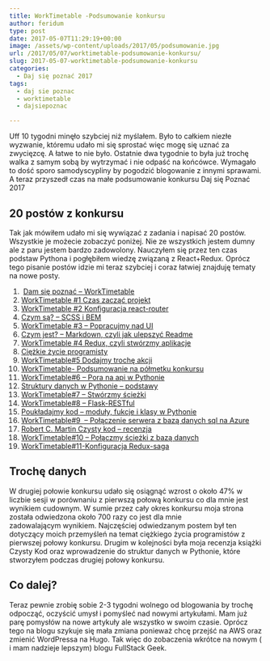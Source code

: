 ```yaml
---
title: WorkTimetable -Podsumowanie konkursu
author: feridum
type: post
date: 2017-05-07T11:29:19+00:00
image: /assets/wp-content/uploads/2017/05/podsumowanie.jpg
url: /2017/05/07/worktimetable-podsumowanie-konkursu/
slug: 2017-05-07-worktimetable-podsumowanie-konkursu
categories:
  - Daj się poznać 2017
tags:
  - daj sie poznac
  - worktimetable
  - dajsiepoznac

---
```

Uff 10 tygodni minęło szybciej niż myślałem. Było to całkiem niezłe wyzwanie, któremu udało mi się sprostać więc mogę się uznać za zwycięzcę. A łatwe to nie było. Ostatnie dwa tygodnie to była już trochę walka z samym sobą by wytrzymać i nie odpaść na końcówce. Wymagało to dość sporo samodyscypliny by pogodzić blogowanie z innymi sprawami. A teraz przyszedł czas na małe podsumowanie konkursu Daj się Poznać 2017

## 20 postów z konkursu

Tak jak mówiłem udało mi się wywiązać z zadania i napisać 20 postów. Wszystkie je możecie zobaczyć poniżej. Nie ze wszystkich jestem dumny ale z paru jestem bardzo zadowolony. Nauczyłem się przez ten czas podstaw Pythona i pogłębiłem wiedzę związaną z React+Redux. Oprócz tego pisanie postów idzie mi teraz szybciej i coraz łatwiej znajduję tematy na nowe posty.

  1.  [Dam się poznać &#8211; WorkTimetable][1]
  2. [WorkTimetable #1 Czas zacząć projekt][2]
  3. [WorkTimetable #2 Konfiguracja react-router][3]
  4. [Czym są? &#8211; SCSS i BEM][4]
  5. [WorkTimetable #3 &#8211; Popracujmy nad UI][5]
  6. [Czym jest? &#8211; Markdown, czyli jak ulepszyć Readme][6]
  7. [WorkTimetable #4 Redux, czyli stwórzmy aplikacje][7]
  8. [Ciężkie życie programisty][8]
  9. [WorkTimetable#5 Dodajmy trochę akcji][9]
 10. [WorkTimetable- Podsumowanie na półmetku konkursu][10]
 11. [WorkTimetable#6 &#8211; Pora na api w Pythonie][11]
 12. [Struktury danych w Pythonie &#8211; podstawy][12]
 13. [WorkTimetable#7 &#8211; Stwórzmy ścieżki][13]
 14. [WorkTimetable#8 &#8211; Flask-RESTful][14]
 15. [Poukładajmy kod &#8211; moduły, fukcje i klasy w Pythonie][15]
 16. [WorkTimetable#9  &#8211; Połączenie serwera z bazą danych sql na Azure][16]
 17. [Robert C. Martin Czysty kod &#8211; recenzja][17]
 18. [WorkTimetable#10 &#8211; Połączmy ścieżki z bazą danych][18]
 19. [WorkTimetable#11-Konfiguracja Redux-saga][19]

## Trochę danych

W drugiej połowie konkursu udało się osiągnąć wzrost o około 47% w liczbie sesji w porównaniu z pierwszą połową konkursu co dla mnie jest wynikiem cudownym. W sumie przez cały okres konkursu moja strona została odwiedzona około 700 razy co jest dla mnie zadowalającym wynikiem. Najczęściej odwiedzanym postem był ten dotyczący moich przemyśleń na temat ciężkiego życia programistów z pierwszej połowy konkursu. Drugim w kolejności była moja recenzja książki Czysty Kod oraz wprowadzenie do struktur danych w Pythonie, które stworzyłem podczas drugiej połowy konkursu.

## Co dalej?

Teraz pewnie zrobię sobie 2-3 tygodni wolnego od blogowania by trochę odpocząć, oczyścić umysł i pomyśleć nad nowymi artykułami. Mam już parę pomysłów na nowe artykuły ale wszystko w swoim czasie. Oprócz tego na blogu szykuje się mała zmiana ponieważ chcę przejść na AWS oraz zmienić WordPressa na Hugo. Tak więc do zobaczenia wkrótce na nowym ( i mam nadzieje lepszym) blogu FullStack Geek.

 [1]: http://fsgeek.pl/2017/03/01/dam-sie-poznac-worktimetable/
 [2]: http://fsgeek.pl/2017/03/04/worktimetable-czas-zaczac-projekt/
 [3]: http://fsgeek.pl/2017/03/08/worktimetable-konfiguracja-react-router/
 [4]: http://fsgeek.pl/2017/03/10/czym-sa-scss-bem/
 [5]: http://fsgeek.pl/2017/03/14/worktimetable-popracujmy-nad-ui/
 [6]: http://fsgeek.pl/2017/03/17/czym-jest-markdown-czyli-ulepszmy-readme/
 [7]: http://fsgeek.pl/2017/03/21/worktimetable-redux/
 [8]: http://fsgeek.pl/2017/03/23/ciezkie-zycie-programisty/
 [9]: http://fsgeek.pl/2017/03/28/dodajmy-troche-akcji/
 [10]: https://fsgeek.pl/2017/04/01/worktimetable-podsumowanie-na-polmetku-konkursu/
 [11]: https://fsgeek.pl/2017/04/04/worktimetable-pora-na-api-w-pythonie/
 [12]: https://fsgeek.pl/2017/04/07/struktury-danych-pythonie-podstawy/
 [13]: https://fsgeek.pl/2017/04/11/worktimetable7-stworzmy-sciezki/
 [14]: https://fsgeek.pl/2017/04/13/worktimetable-flask-restful/
 [15]: https://fsgeek.pl/2017/04/18/moduly-klasy-funkcje-w-pythonie/
 [16]: https://fsgeek.pl/2017/04/20/worktimetable-polaczenie-serwera-z-baza-danych-sql-na-azure/
 [17]: https://fsgeek.pl/2017/04/25/robert-c-martin-czysty-kod-recenzja/
 [18]: https://fsgeek.pl/2017/04/29/worktimetable10-sciezki-z-baza-danych/
 [19]: https://fsgeek.pl/2017/05/02/worktimetable-konfiguracja-redux-saga/